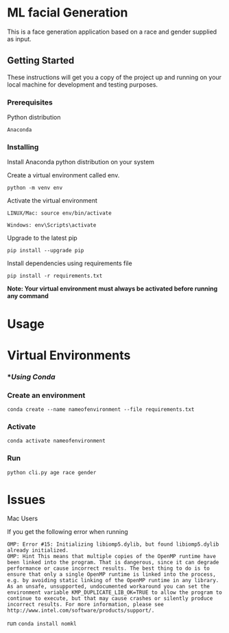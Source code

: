 # ML facial Generation

This is a face generation application based on a race and gender supplied as input.

## Getting Started

These instructions will get you a copy of the project up and running on your local machine for development and testing purposes.

### Prerequisites

Python distribution

```
Anaconda
```

### Installing

Install Anaconda python distribution on your system

Create a virtual environment called env.

```
python -m venv env
```

Activate the virtual environment

```
LINUX/Mac: source env/bin/activate

Windows: env\Scripts\activate
```

Upgrade to the latest pip

```
pip install --upgrade pip
```

Install dependencies using requirements file

```
pip install -r requirements.txt
``` 
**Note: Your virtual environment must always be activated before running any command**

# Usage

# Virtual Environments

### ****Using Conda***

### Create an environment

```conda create --name nameofenvironment --file requirements.txt```

### Activate
```conda activate nameofenvironment```

### Run
```python cli.py age race gender```

# Issues

Mac Users

If you get the following error when running
```
OMP: Error #15: Initializing libiomp5.dylib, but found libiomp5.dylib already initialized. 
OMP: Hint This means that multiple copies of the OpenMP runtime have been linked into the program. That is dangerous, since it can degrade performance or cause incorrect results. The best thing to do is to ensure that only a single OpenMP runtime is linked into the process, e.g. by avoiding static linking of the OpenMP runtime in any library. As an unsafe, unsupported, undocumented workaround you can set the environment variable KMP_DUPLICATE_LIB_OK=TRUE to allow the program to continue to execute, but that may cause crashes or silently produce incorrect results. For more information, please see http://www.intel.com/software/products/support/. 
```

run ```conda install nomkl```